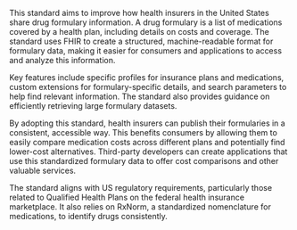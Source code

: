 This standard aims to improve how health insurers in the United States share drug formulary information. A drug formulary is a list of medications covered by a health plan, including details on costs and coverage. The standard uses FHIR to create a structured, machine-readable format for formulary data, making it easier for consumers and applications to access and analyze this information.

Key features include specific profiles for insurance plans and medications, custom extensions for formulary-specific details, and search parameters to help find relevant information. The standard also provides guidance on efficiently retrieving large formulary datasets.

By adopting this standard, health insurers can publish their formularies in a consistent, accessible way. This benefits consumers by allowing them to easily compare medication costs across different plans and potentially find lower-cost alternatives. Third-party developers can create applications that use this standardized formulary data to offer cost comparisons and other valuable services.

The standard aligns with US regulatory requirements, particularly those related to Qualified Health Plans on the federal health insurance marketplace. It also relies on RxNorm, a standardized nomenclature for medications, to identify drugs consistently.